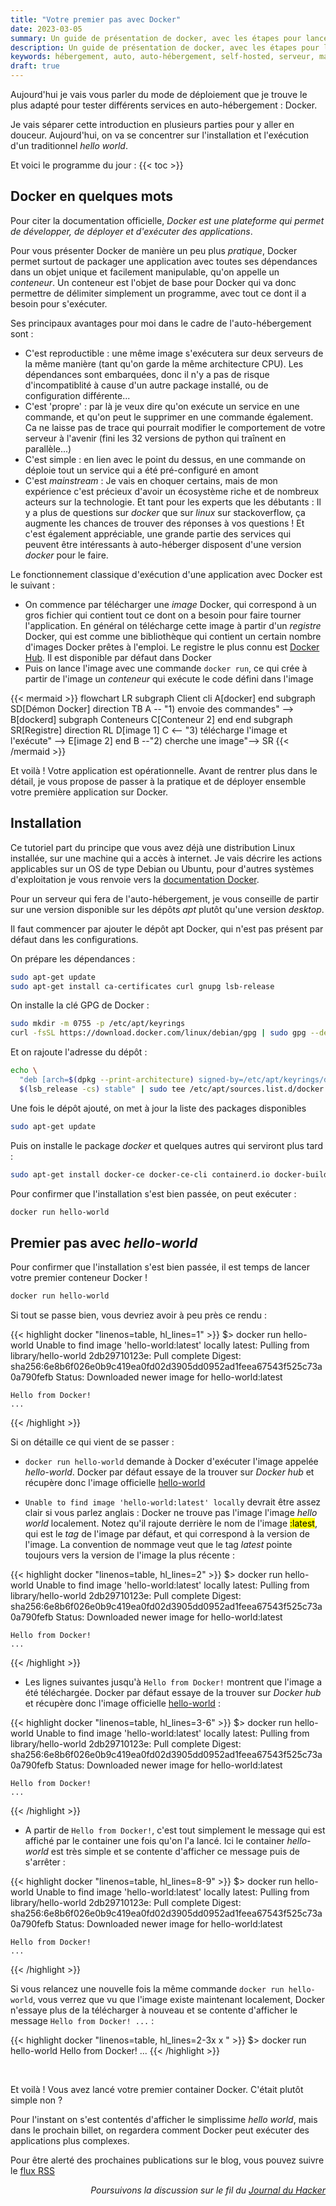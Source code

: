 ```yaml
---
title: "Votre premier pas avec Docker"
date: 2023-03-05
summary: Un guide de présentation de docker, avec les étapes pour lancer un premier conteneur
description: Un guide de présentation de docker, avec les étapes pour lancer un premier conteneur
keywords: hébergement, auto, auto-hébergement, self-hosted, serveur, maison, docker, conteneur
draft: true
---
```


Aujourd'hui je vais vous parler du mode de déploiement que je trouve le plus adapté pour tester différents services en auto-hébergement : Docker. 

Je vais séparer cette introduction en plusieurs parties pour y aller en douceur. Aujourd'hui, on va se concentrer sur l'installation et l'exécution d'un traditionnel *hello world*.

Et voici le programme du jour :
{{< toc >}}

## Docker en quelques mots

Pour citer la documentation officielle, *Docker est une plateforme qui permet de développer, de déployer et d'exécuter des applications*. 

Pour vous présenter Docker de manière un peu plus *pratique*, Docker permet surtout de packager une application avec toutes ses dépendances dans un objet unique et facilement manipulable, qu'on appelle un *conteneur*. Un conteneur est l'objet de base pour Docker qui va donc permettre de délimiter simplement un programme, avec tout ce dont il a besoin pour s'exécuter.

Ses principaux avantages pour moi dans le cadre de l'auto-hébergement sont :
- C'est reproductible : une même image s'exécutera sur deux serveurs de la même manière (tant qu'on garde la même architecture CPU). Les dépendances sont embarquées, donc il n'y a pas de risque d'incompatiblité à cause d'un autre package installé, ou de configuration différente...
- C'est 'propre' : par là je veux dire qu'on exécute un service en une commande, et qu'on peut le supprimer en une commande également. Ca ne laisse pas de trace qui pourrait modifier le comportement de votre serveur à l'avenir (fini les 32 versions de python qui traînent en parallèle...)
- C'est simple : en lien avec le point du dessus, en une commande on déploie tout un service qui a été pré-configuré en amont
- C'est *mainstream* : Je vais en choquer certains, mais de mon expérience c'est précieux d'avoir un écosystème riche et de nombreux acteurs sur la technologie. Et tant pour les experts que les débutants : Il y a plus de questions sur *docker* que sur *linux* sur stackoverflow, ça augmente les chances de trouver des réponses à vos questions ! Et c'est également appréciable, une grande partie des services qui peuvent être intéressants à auto-héberger disposent d'une version *docker* pour le faire.

Le fonctionnement classique d'exécution d'une application avec Docker est le suivant :
- On commence par télécharger une *image* Docker, qui correspond à un gros fichier qui contient tout ce dont on a besoin pour faire tourner l'application. En général on télécharge cette image à partir d'un *registre* Docker, qui est comme une bibliothèque qui contient un certain nombre d'images Docker prêtes à l'emploi. Le registre le plus connu est [Docker Hub](https://hub.docker.com/). Il est disponible par défaut dans Docker
- Puis on lance l'image avec une commande `docker run`, ce qui crée à partir de l'image un *conteneur* qui exécute le code défini dans l'image

{{< mermaid >}}
flowchart LR
    subgraph Client cli
    A[docker]
    end
    subgraph SD[Démon Docker]
        direction TB
        A -- "1) envoie des commandes" --> B[dockerd]
        subgraph Conteneurs
        C[Conteneur 2]
        end
    end
    subgraph SR[Registre]
    direction RL
    D[image 1]
    C <-- "3) télécharge l'image et l'exécute" --> E[image 2]
    end
B --"2) cherche une image"--> SR
{{< /mermaid >}}

Et voilà ! Votre application est opérationnelle. Avant de rentrer plus dans le détail, je vous propose de passer à la pratique et de déployer ensemble votre première application sur Docker.

## Installation

Ce tutoriel part du principe que vous avez déjà une distribution Linux installée, sur une machine qui a accès à internet. Je vais décrire les actions applicables sur un OS de type Debian ou Ubuntu, pour d'autres systèmes d'exploitation je vous renvoie vers la [documentation Docker](https://docs.docker.com/engine/install/).

Pour un serveur qui fera de l'auto-hébergement, je vous conseille de partir sur une version disponible sur les dépôts *apt* plutôt qu'une version *desktop*.

Il faut commencer par ajouter le dépôt apt Docker, qui n'est pas présent par défaut dans les configurations.

On prépare les dépendances :
``` bash
sudo apt-get update
sudo apt-get install ca-certificates curl gnupg lsb-release
```
On installe la clé GPG de Docker :

``` bash
sudo mkdir -m 0755 -p /etc/apt/keyrings
curl -fsSL https://download.docker.com/linux/debian/gpg | sudo gpg --dearmor -o /etc/apt/keyrings/docker.gpg
```

Et on rajoute l'adresse du dépôt :
``` bash
echo \
  "deb [arch=$(dpkg --print-architecture) signed-by=/etc/apt/keyrings/docker.gpg] https://download.docker.com/linux/debian \
  $(lsb_release -cs) stable" | sudo tee /etc/apt/sources.list.d/docker.list > /dev/null
```

Une fois le dépôt ajouté, on met à jour la liste des packages disponibles 
``` bash
sudo apt-get update
```

Puis on installe le package *docker* et quelques autres qui serviront plus tard :
``` bash
sudo apt-get install docker-ce docker-ce-cli containerd.io docker-buildx-plugin docker-compose-plugin
```

Pour confirmer que l'installation s'est bien passée, on peut exécuter :
``` bash
docker run hello-world
```

## Premier pas avec *hello-world*

Pour confirmer que l'installation s'est bien passée, il est temps de lancer votre premier conteneur Docker !
``` bash
docker run hello-world
```

Si tout se passe bien, vous devriez avoir à peu près ce rendu :

{{< highlight docker "linenos=table, hl_lines=1" >}}
$> docker run hello-world
    Unable to find image 'hello-world:latest' locally
    latest: Pulling from library/hello-world
    2db29710123e: Pull complete
    Digest: sha256:6e8b6f026e0b9c419ea0fd02d3905dd0952ad1feea67543f525c73a0a790fefb
    Status: Downloaded newer image for hello-world:latest

    Hello from Docker!
    ...
{{< /highlight >}}

Si on détaille ce qui vient de se passer :
- `docker run hello-world` demande à Docker d'exécuter l'image appelée *hello-world*. Docker par défaut essaye de la trouver sur *Docker hub* et récupère donc l'image officielle [hello-world](https://hub.docker.com/_/hello-world)


- `Unable to find image 'hello-world:latest' locally` devrait être assez clair si vous parlez anglais : Docker ne trouve pas l'image l'image *hello world* localement. Notez qu'il rajoute derrière le nom de l'image <mark>:latest</mark>, qui est le *tag* de l'image par défaut, et qui correspond à la version de l'image. La convention de nommage veut que le tag *latest* pointe toujours vers la version de l'image la plus récente :

{{< highlight docker "linenos=table, hl_lines=2" >}}
$> docker run hello-world
    Unable to find image 'hello-world:latest' locally
    latest: Pulling from library/hello-world
    2db29710123e: Pull complete
    Digest: sha256:6e8b6f026e0b9c419ea0fd02d3905dd0952ad1feea67543f525c73a0a790fefb
    Status: Downloaded newer image for hello-world:latest

    Hello from Docker!
    ...
{{< /highlight >}}


- Les lignes suivantes jusqu'à `Hello from Docker!` montrent que l'image a été téléchargée. Docker par défaut essaye de la trouver sur *Docker hub* et récupère donc l'image officielle [hello-world](https://hub.docker.com/_/hello-world) :

{{< highlight docker "linenos=table, hl_lines=3-6" >}}
$> docker run hello-world
    Unable to find image 'hello-world:latest' locally
    latest: Pulling from library/hello-world
    2db29710123e: Pull complete
    Digest: sha256:6e8b6f026e0b9c419ea0fd02d3905dd0952ad1feea67543f525c73a0a790fefb
    Status: Downloaded newer image for hello-world:latest

    Hello from Docker!
    ...
{{< /highlight >}}


- A partir de `Hello from Docker!`, c'est tout simplement le message qui est affiché par le container une fois qu'on l'a lancé. Ici le container *hello-world* est très simple et se contente d'afficher ce message puis de s'arrêter :

{{< highlight docker "linenos=table, hl_lines=8-9" >}}
$> docker run hello-world
    Unable to find image 'hello-world:latest' locally
    latest: Pulling from library/hello-world
    2db29710123e: Pull complete
    Digest: sha256:6e8b6f026e0b9c419ea0fd02d3905dd0952ad1feea67543f525c73a0a790fefb
    Status: Downloaded newer image for hello-world:latest

    Hello from Docker!
    ...
{{< /highlight >}}


Si vous relancez une nouvelle fois la même commande `docker run hello-world`, vous verrez que vu que l'image existe maintenant localement, Docker n'essaye plus de la télécharger à nouveau et se contente d'afficher le message `Hello from Docker! ...` :

{{< highlight docker "linenos=table, hl_lines=2-3x  x   " >}}
$> docker run hello-world
    Hello from Docker!
    ...
{{< /highlight >}}

<br>
  
Et voilà ! Vous avez lancé votre premier container Docker. C'était plutôt simple non ? 

Pour l'instant on s'est contentés d'afficher le simplissime *hello world*, mais dans le prochain billet, on regardera comment Docker peut exécuter des applications plus complexes.

Pour être alerté des prochaines publications sur le blog, vous pouvez suivre le [flux RSS](https://www.cosmecharlier.fr/index.xml)

<div style="text-align: right"> 

*Poursuivons la discussion sur le fil du [Journal du Hacker](https://www.journalduhacker.net/)* 
</div>


